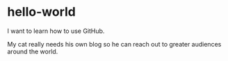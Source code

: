 # hello-world
I want to learn how to use GitHub.

My cat really needs his own blog so he can reach out to greater audiences around the world. 
